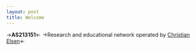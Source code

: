 ```yaml
---
layout: post
title: Welcome
---
```


->**AS213151**<-
->Research and educational network operated by [Christian Elsen](https://chris.elsen.xyz)<-
